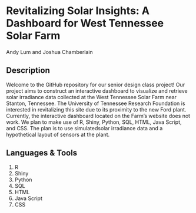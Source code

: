 # Revitalizing Solar Insights: A Dashboard for West Tennessee Solar Farm
Andy Lum and Joshua Chamberlain

## Description
Welcome to the GitHub repository for our senior design class project! Our project aims to construct an interactive dashboard to visualize and retrieve solar irradiance data collected at the West Tennessee Solar Farm near Stanton, Tennessee.
The University of Tennessee Research Foundation is interested in revitalizing this site due to its proximity to the new Ford plant. Currently, the interactive dashboard located on the Farm’s website does not work. We plan to make use of
R, Shiny, Python, SQL, HTML, Java Script, and CSS. The plan is to use simulatedsolar irradiance data and a hypothetical layout of sensors at the plant. 

## Languages & Tools
1. R
2. Shiny 
3. Python
4. SQL
5. HTML
6. Java Script
7. CSS
